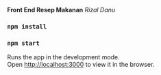 **Front End Resep Makanan**
*Rizal Danu*

### `npm install`

### `npm start`

Runs the app in the development mode.<br />
Open [http://localhost:3000](http://localhost:3000) to view it in the browser.